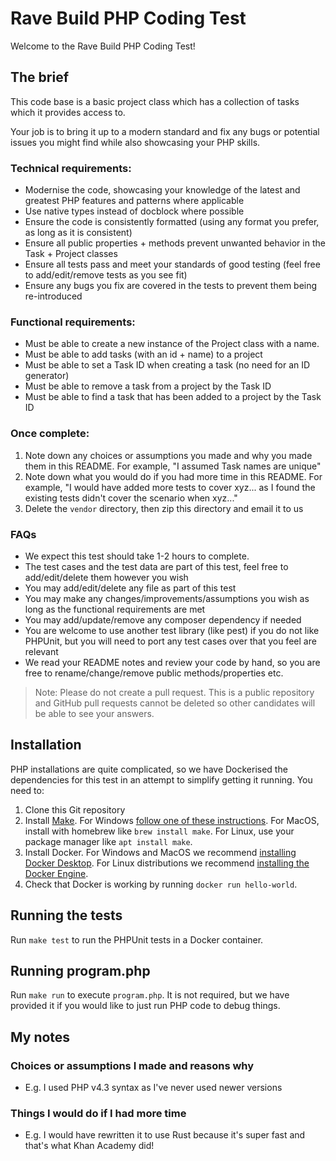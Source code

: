 # Rave Build PHP Coding Test
Welcome to the Rave Build PHP Coding Test! 

## The brief
This code base is a basic project class which has a collection of tasks which it provides access to.

Your job is to bring it up to a modern standard and fix any bugs or potential issues you might find 
while also showcasing your PHP skills.

### Technical requirements:
- Modernise the code, showcasing your knowledge of the latest and greatest PHP features and patterns where applicable
- Use native types instead of docblock where possible
- Ensure the code is consistently formatted (using any format you prefer, as long as it is consistent)
- Ensure all public properties + methods prevent unwanted behavior in the Task + Project classes
- Ensure all tests pass and meet your standards of good testing (feel free to add/edit/remove tests as you see fit)
- Ensure any bugs you fix are covered in the tests to prevent them being re-introduced 

### Functional requirements:
- Must be able to create a new instance of the Project class with a name.
- Must be able to add tasks (with an id + name) to a project
- Must be able to set a Task ID when creating a task (no need for an ID generator)
- Must be able to remove a task from a project by the Task ID
- Must be able to find a task that has been added to a project by the Task ID

### Once complete:
1. Note down any choices or assumptions you made and why you made them in this README. For example, "I assumed Task names are unique"
2. Note down what you would do if you had more time in this README. For example, "I would have added more tests to cover xyz... as I found the existing tests didn't cover the scenario when xyz..."
3. Delete the `vendor` directory, then zip this directory and email it to us

### FAQs
- We expect this test should take 1-2 hours to complete.
- The test cases and the test data are part of this test, feel free to add/edit/delete them however you wish
- You may add/edit/delete any file as part of this test
- You may make any changes/improvements/assumptions you wish as long as the functional requirements are met
- You may add/update/remove any composer dependency if needed
- You are welcome to use another test library (like pest) if you do not like PHPUnit, but you will need to port any test cases over that you feel are relevant
- We read your README notes and review your code by hand, so you are free to rename/change/remove public methods/properties etc.

> Note: Please do not create a pull request. This is a public repository and GitHub pull requests cannot be deleted so other candidates will be able to see your answers.

## Installation
PHP installations are quite complicated, so we have Dockerised the 
dependencies for this test in an attempt to simplify getting it running.
You need to:

1. Clone this Git repository
2. Install [Make](https://www.gnu.org/software/make/). For Windows
   [follow one of these instructions](https://stackoverflow.com/a/32127632).
   For MacOS, install with homebrew like `brew install make`. For Linux, use 
   your package manager like `apt install make`.
3. Install Docker. For Windows and MacOS we recommend 
   [installing Docker Desktop](https://docs.docker.com/desktop/install/windows-install/). 
   For Linux distributions we recommend
   [installing the Docker Engine](https://docs.docker.com/engine/install/).
4. Check that Docker is working by running `docker run hello-world`.

## Running the tests
Run `make test` to run the PHPUnit tests in a Docker container.

## Running program.php
Run `make run` to execute `program.php`. It is not required, but we have provided 
it if you would like to just run PHP code to debug things.

## My notes
### Choices or assumptions I made and reasons why
* E.g. I used PHP v4.3 syntax as I've never used newer versions

### Things I would do if I had more time
* E.g. I would have rewritten it to use Rust because it's super fast and that's what Khan Academy did!
